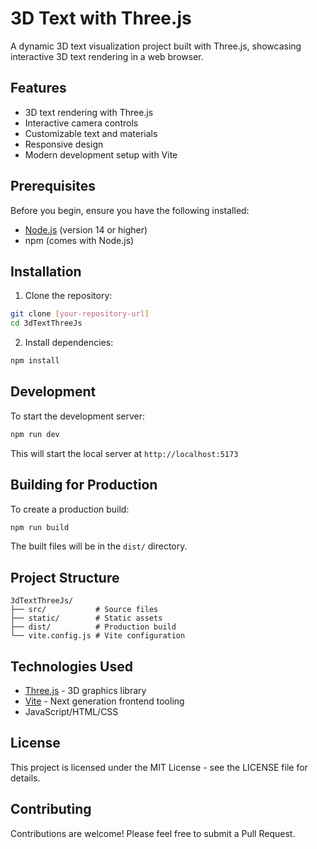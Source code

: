 # 3D Text with Three.js

A dynamic 3D text visualization project built with Three.js, showcasing interactive 3D text rendering in a web browser.

## Features

- 3D text rendering with Three.js
- Interactive camera controls
- Customizable text and materials
- Responsive design
- Modern development setup with Vite

## Prerequisites

Before you begin, ensure you have the following installed:
- [Node.js](https://nodejs.org/en/) (version 14 or higher)
- npm (comes with Node.js)

## Installation

1. Clone the repository:
```bash
git clone [your-repository-url]
cd 3dTextThreeJs
```

2. Install dependencies:
```bash
npm install
```

## Development

To start the development server:
```bash
npm run dev
```
This will start the local server at `http://localhost:5173`

## Building for Production

To create a production build:
```bash
npm run build
```
The built files will be in the `dist/` directory.

## Project Structure

```
3dTextThreeJs/
├── src/           # Source files
├── static/        # Static assets
├── dist/          # Production build
└── vite.config.js # Vite configuration
```

## Technologies Used

- [Three.js](https://threejs.org/) - 3D graphics library
- [Vite](https://vitejs.dev/) - Next generation frontend tooling
- JavaScript/HTML/CSS

## License

This project is licensed under the MIT License - see the LICENSE file for details.

## Contributing

Contributions are welcome! Please feel free to submit a Pull Request.
